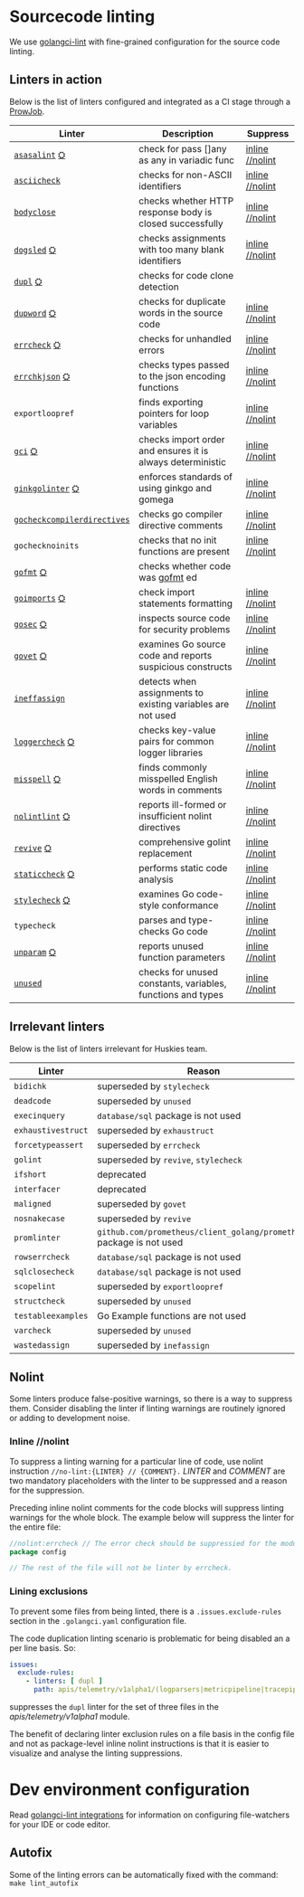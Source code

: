 # Sourcecode linting

We use [golangci-lint](https://golangci-lint.run) with fine-grained configuration for the source code linting.

## Linters in action

Below is the list of linters configured and integrated as a CI stage through a [ProwJob](https://github.com/kyma-project/test-infra/blob/main/prow/jobs/kyma/components/kyma-components-static-checks.yaml#L6).

| Linter                                                                                                                                                            | Description                                                      | Suppress                           |
| ------------------------------------------------------------------------------------------------------------------------------------------------------------------| ---------------------------------------------------------------- | ---------------------------------- |
| [`asasalint`](https://github.com/alingse/asasalint) [⛭](https://golangci-lint.run/usage/linters/#asasalint)                                                       | check for pass []any as any in variadic func                     | [inline //nolint](#inline-no-lint) |
| [`asciicheck`](https://github.com/tdakkota/asciicheck)                                                                                                            | checks for non-ASCII identifiers                                 | [inline //nolint](#inline-no-lint) |
| [`bodyclose`](https://github.com/timakin/bodyclose)                                                                                                               | checks whether HTTP response body is closed successfully         | [inline //nolint](#inline-no-lint) |
| [`dogsled`](https://github.com/alexkohler/dogsled) [⛭](https://golangci-lint.run/usage/linters/#dogsled)                                                          | checks assignments with too many blank identifiers               | [inline //nolint](#inline-no-lint) |
| [`dupl`](https://github.com/mibk/dupl) [⛭](https://golangci-lint.run/usage/linters/#dupl)                                                                         | checks for code clone detection                                  |                                    |
| [`dupword`](https://github.com/Abirdcfly/dupword) [⛭](https://golangci-lint.run/usage/linters/#dupword)                                                           | checks for duplicate words in the source code                    | [inline //nolint](#inline-no-lint) |
| [`errcheck`](https://github.com/kisielk/errcheck) [⛭](https://golangci-lint.run/usage/linters/#errcheck)                                                          | checks for unhandled errors                                      | [inline //nolint](#inline-no-lint) |
| [`errchkjson`](https://github.com/breml/errchkjson) [⛭](https://golangci-lint.run/usage/linters/#errchkjson)                                                      | checks types passed to the json encoding functions               | [inline //nolint](#inline-no-lint) |
| `exportloopref`                                                                                                                                                   | finds exporting pointers for loop variables                      | [inline //nolint](#inline-no-lint) |
| [`gci`](https://github.com/daixiang0/gci) [⛭](https://golangci-lint.run/usage/linters/#gci)                                                                       | checks import order and ensures it is always deterministic       | [inline //nolint](#inline-no-lint) |
| [`ginkgolinter`](https://github.com/nunnatsa/ginkgolinter) [⛭](https://golangci-lint.run/usage/linters/#ginkgolinter)                                             | enforces standards of using ginkgo and gomega                    | [inline //nolint](#inline-no-lint) |
| [`gocheckcompilerdirectives`](https://github.com/leighmcculloch/gocheckcompilerdirectives)                                                                        | checks go compiler directive comments                            | [inline //nolint](#inline-no-lint) |
| `gochecknoinits`                                                                                                                                                  | checks that no init functions are present                        | [inline //nolint](#inline-no-lint) |
| [`gofmt`](https://pkg.go.dev/cmd/gofmt) [⛭](https://golangci-lint.run/usage/linters/#gofmt)                                                                       | checks whether code was [gofmt](https://pkg.go.dev/cmd/gofmt) ed |                                    |
| [`goimports`](https://pkg.go.dev/golang.org/x/tools/cmd/goimports) [⛭](https://golangci-lint.run/usage/linters/#goimports)                                        | check import statements formatting                               | [inline //nolint](#inline-no-lint) |
| [`gosec`](https://github.com/securego/gosec) [⛭](https://golangci-lint.run/usage/linters/#gosec)                                                                  | inspects source code for security problems                       | [inline //nolint](#inline-no-lint) |
| [`govet`](https://pkg.go.dev/cmd/vet) [⛭](https://golangci-lint.run/usage/linters/#govet)                                                                         | examines Go source code and reports suspicious constructs        | [inline //nolint](#inline-no-lint) |
| [`ineffassign`](https://github.com/gordonklaus/ineffassign)                                                                                                       | detects when assignments to existing variables are not used      | [inline //nolint](#inline-no-lint) |
| [`loggercheck`](https://github.com/timonwong/loggercheck) [⛭](https://golangci-lint.run/usage/linters/#loggercheck)                                               | checks key-value pairs for common logger libraries               | [inline //nolint](#inline-no-lint) |
| [`misspell`](https://github.com/client9/misspell) [⛭](https://golangci-lint.run/usage/linters/#misspell)                                                          | finds commonly misspelled English words in comments              | [inline //nolint](#inline-no-lint) |
| [`nolintlint`](https://github.com/golangci/golangci-lint/blob/master/pkg/golinters/nolintlint/README.md) [⛭](https://golangci-lint.run/usage/linters/#nolintlint) | reports ill-formed or insufficient nolint directives             | [inline //nolint](#inline-no-lint) |
| [`revive`](https://github.com/mgechev/revive) [⛭](https://golangci-lint.run/usage/linters/#revive)                                                                | comprehensive golint replacement                                 | [inline //nolint](#inline-no-lint) |
| [`staticcheck`](https://staticcheck.io/docs/checks/) [⛭](https://golangci-lint.run/usage/linters/#staticcheck)                                                    | performs static code analysis                                    | [inline //nolint](#inline-no-lint) |
| [`stylecheck`](https://github.com/dominikh/go-tools/tree/master/stylecheck) [⛭](https://golangci-lint.run/usage/linters/#stylecheck)                              | examines Go code-style conformance                               | [inline //nolint](#inline-no-lint) |
| `typecheck`                                                                                                                                                       | parses and type-checks Go code                                   | [inline //nolint](#inline-no-lint) |
| [`unparam`](https://github.com/mvdan/unparam) [⛭](https://golangci-lint.run/usage/linters/#unparam)                                                               | reports unused function parameters                               | [inline //nolint](#inline-no-lint) |
| [`unused`](https://github.com/dominikh/go-tools/tree/master/unused)                                                                                               | checks for unused constants, variables, functions and types      | [inline //nolint](#inline-no-lint) |

## Irrelevant linters

Below is the list of linters irrelevant for Huskies team.

| Linter             | Reason                                                               |
| ------------------ | -------------------------------------------------------------------- |
| `bidichk`          | superseded by `stylecheck`                                           |
| `deadcode`         | superseded by `unused`                                               |
| `execinquery`      | `database/sql` package is not used                                   |
| `exhaustivestruct` | superseded by `exhaustruct`                                          |
| `forcetypeassert`  | superseded by `errcheck`                                             |
| `golint`           | superseded by `revive`, `stylecheck`                                 |
| `ifshort`          | deprecated                                                           |
| `interfacer`       | deprecated                                                           |
| `maligned`         | superseded by `govet`                                                |
| `nosnakecase`      | superseded by `revive`                                               |
| `promlinter`       | `github.com/prometheus/client_golang/prometheus` package is not used |
| `rowserrcheck`     | `database/sql` package is not used                                   |  
| `sqlclosecheck`    | `database/sql` package is not used                                   |  
| `scopelint`        | superseded by `exportloopref`                                        |
| `structcheck`      | superseded by `unused`                                               |
| `testableexamples` | Go Example functions are not used                                    |
| `varcheck`         | superseded by `unused`                                               |
| `wastedassign`     | superseded by `inefassign`                                           |

## Nolint
Some linters produce false-positive warnings, so there is a way to suppress them. Consider disabling the linter if linting warnings are routinely ignored or adding to development noise.

### <a name="inline-no-lint"></a>Inline //nolint
To suppress a linting warning for a particular line of code, use nolint instruction `//no-lint:{LINTER} // {COMMENT}.` _LINTER_ and _COMMENT_ are two mandatory placeholders with the linter to be suppressed and a reason for the suppression.


Preceding inline nolint comments for the code blocks will suppress linting warnings for the whole block. The example below will suppress the linter for the entire file:
```go
//nolint:errcheck // The error check should be suppressied for the module.
package config

// The rest of the file will not be linter by errcheck.
```

### Lining exclusions
To prevent some files from being linted, there is a `.issues.exclude-rules` section in the `.golangci.yaml` configuration file. 

The code duplication linting scenario is problematic for being disabled an a per line basis. So:
```yaml
issues:
  exclude-rules:
    - linters: [ dupl ]
      path: apis/telemetry/v1alpha1/(logparsers|metricpipeline|tracepipeline)_types_test.go
```
suppresses the `dupl` linter for the set of three files in the _apis/telemetry/v1alpha1_ module.

The benefit of declaring linter exclusion rules on a file basis in the config file and not as package-level inline nolint instructions is that it is easier to visualize and analyse the linting suppressions.

# Dev environment configuration
Read [golangci-lint integrations](https://golangci-lint.run/usage/integrations/) for information on configuring file-watchers for your IDE or code editor.

## Autofix
Some of the linting errors can be automatically fixed with the command:
`make lint_autofix`
